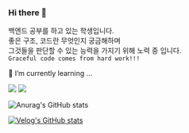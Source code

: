 ### Hi there 👋
백엔드 공부를 하고 있는 학생입니다.   
좋은 구조, 코드란 무엇인지 궁금해하며   
그것들을 판단할 수 있는 능력을 가지기 위해 노력 중 입니다.   
`Graceful code comes from hard work!!!`

🌱 I’m currently learning ...

<a href="https://www.java.com/ko/" target="_blank"><img src="https://img.shields.io/badge/Java-007396?style=flat-square&logo=Java&logoColor=white"/></a>
<a href="https://spring.io/" target="_blank"><img src="https://img.shields.io/badge/Spring-6DB33F?style=flat-square&logo=Spring&logoColor=white"/></a>


![Anurag's GitHub stats](https://github-readme-stats.vercel.app/api?username=HiiWee&&show_icons=true&theme=highcontrast)
<!--
**HiiWee/HiiWee** is a ✨ _special_ ✨ repository because its `README.md` (this file) appears on your GitHub profile.

Here are some ideas to get you started:

- 🔭 I’m currently working on ...

- 👯 I’m looking to collaborate on ...
- 🤔 I’m looking for help with ...
- 💬 Ask me about ...
- 📫 How to reach me: ...
- 😄 Pronouns: ...
- ⚡ Fun fact: ...
-->

[![Velog's GitHub stats](https://velog-readme-stats.vercel.app/api?name=wpdlzhf159&color=dark&tag=회고)](https://velog.io/@wpdlzhf159)
